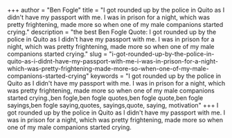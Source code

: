 +++
author = "Ben Fogle"
title = "I got rounded up by the police in Quito as I didn't have my passport with me. I was in prison for a night, which was pretty frightening, made more so when one of my male companions started crying."
description = "the best Ben Fogle Quote: I got rounded up by the police in Quito as I didn't have my passport with me. I was in prison for a night, which was pretty frightening, made more so when one of my male companions started crying."
slug = "i-got-rounded-up-by-the-police-in-quito-as-i-didnt-have-my-passport-with-me-i-was-in-prison-for-a-night-which-was-pretty-frightening-made-more-so-when-one-of-my-male-companions-started-crying"
keywords = "I got rounded up by the police in Quito as I didn't have my passport with me. I was in prison for a night, which was pretty frightening, made more so when one of my male companions started crying.,ben fogle,ben fogle quotes,ben fogle quote,ben fogle sayings,ben fogle saying,quotes, sayings,quote, saying, motivation"
+++
I got rounded up by the police in Quito as I didn't have my passport with me. I was in prison for a night, which was pretty frightening, made more so when one of my male companions started crying.
